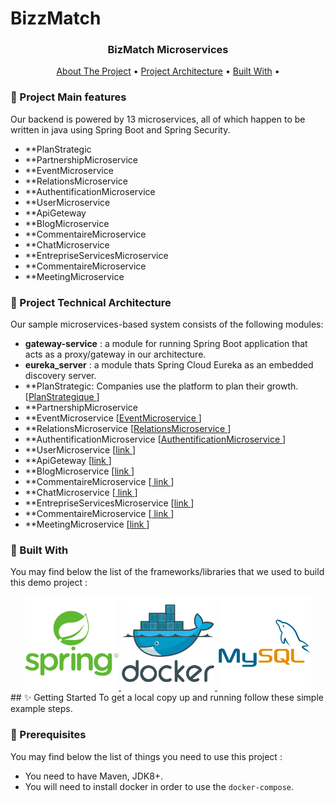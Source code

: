 # BizzMatch
<div id="top" align="center">
 <h3 align="center">BizMatch Microservices</h3>
 <p align="center">
    <a href="#-about-the-project">About The Project</a> •
    <a href="#-project-technical-architecture">Project Architecture</a> •
    <a href="#-built-with">Built With</a> •
  </p>
 </div>
 </div>

  ### 📜 Project Main features
Our backend is powered by 13 microservices, all of which happen to be written in java using Spring Boot and Spring Security.
<br> 

 * **PlanStrategic
 * **PartnershipMicroservice
 * **EventMicroservice
 * **RelationsMicroservice
 * **AuthentificationMicroservice
 * **UserMicroservice
 * **ApiGeteway
 * **BlogMicroservice
 * **CommentaireMicroservice
 * **ChatMicroservice
 * **EntrepriseServicesMicroservice
 * **CommentaireMicroservice
 * **MeetingMicroservice


### 📐 Project Technical Architecture 
Our sample microservices-based system consists of the following modules:
- **gateway-service** : a module for running Spring Boot application that acts as a proxy/gateway in our architecture.
- **eureka_server** : a module thats Spring Cloud Eureka as an embedded discovery server.
- **PlanStrategic: Companies use the platform to plan their growth. [[PlanStrategique ](https://github.com/nesrine-snoussi/BizzMatch/tree/master/PlanStrategicMicroservice)]
- **PartnershipMicroservice
- **EventMicroservice [[EventMicroservice ](https://github.com/nesrine-snoussi/BizzMatch/tree/master/event)]
- **RelationsMicroservice [[RelationsMicroservice ](https://github.com/nesrine-snoussi/BizzMatch/tree/master/relation)]
- **AuthentificationMicroservice [[AuthentificationMicroservice ](https://github.com/nesrine-snoussi/BizzMatch/tree/master/authenBizmatch)]
- **UserMicroservice [[link ](https://github.com/nesrine-snoussi/BizzMatch/tree/master/relation)]
- **ApiGeteway [[link ](https://github.com/nesrine-snoussi/BizzMatch/tree/master/relation)]
- **BlogMicroservice [[link ](https://github.com/nesrine-snoussi/BizzMatch/tree/master/relation)]
- **CommentaireMicroservice [[ link ](https://github.com/nesrine-snoussi/BizzMatch/tree/master/relation)]
- **ChatMicroservice [[ link ](https://github.com/nesrine-snoussi/BizzMatch/tree/master/relation)]
- **EntrepriseServicesMicroservice [[link ](https://github.com/nesrine-snoussi/BizzMatch/tree/master/relation)]
- **CommentaireMicroservice [[ link ](https://github.com/nesrine-snoussi/BizzMatch/tree/master/relation)]
- **MeetingMicroservice [[link ](https://github.com/nesrine-snoussi/BizzMatch/tree/master/relation)]

### 🚀 Built With

You may find below the list of the frameworks/libraries that we used to build this demo project :
<br/>

 <div align="center">
	
   <a href="https://spring.io/projects/spring-boot">
   <img src="https://github.com/devicons/devicon/blob/master/icons/spring/spring-original-wordmark.svg" title="Spring" alt="Srping" width="150" height="150"/>
  </a>
   <a href="https://www.docker.com">
   <img src="https://github.com/devicons/devicon/blob/master/icons/docker/docker-original-wordmark.svg" title="Docker" alt="Docker" width="150" height="150"/>
   </a>
  
   <a href="https://www.mysql.com/fr">
   <img src="https://github.com/devicons/devicon/blob/master/icons/mysql/mysql-original-wordmark.svg" title="MySQL" alt="MySQL" width="150" height="150"/>
   </a>
  

  </div>
<!-- GETTING STARTED -->
## ✨ Getting Started
To get a local copy up and running follow these simple example steps.

### 🚧 Prerequisites

You may find below the list of things you need to use this project :
* You need to have Maven, JDK8+.
* You will need to install docker in order to use the `docker-compose`.

